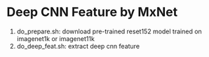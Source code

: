 # Deep CNN Feature by MxNet

1. do_prepare.sh: download pre-trained reset152 model trained on imagenet1k or imagenet11k
2. do_deep_feat.sh: extract deep cnn feature
